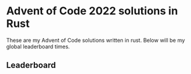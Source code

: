 # Advent of Code 2022 solutions in Rust

These are my Advent of Code solutions written in rust. Below will be my global leaderboard times.

## Leaderboard